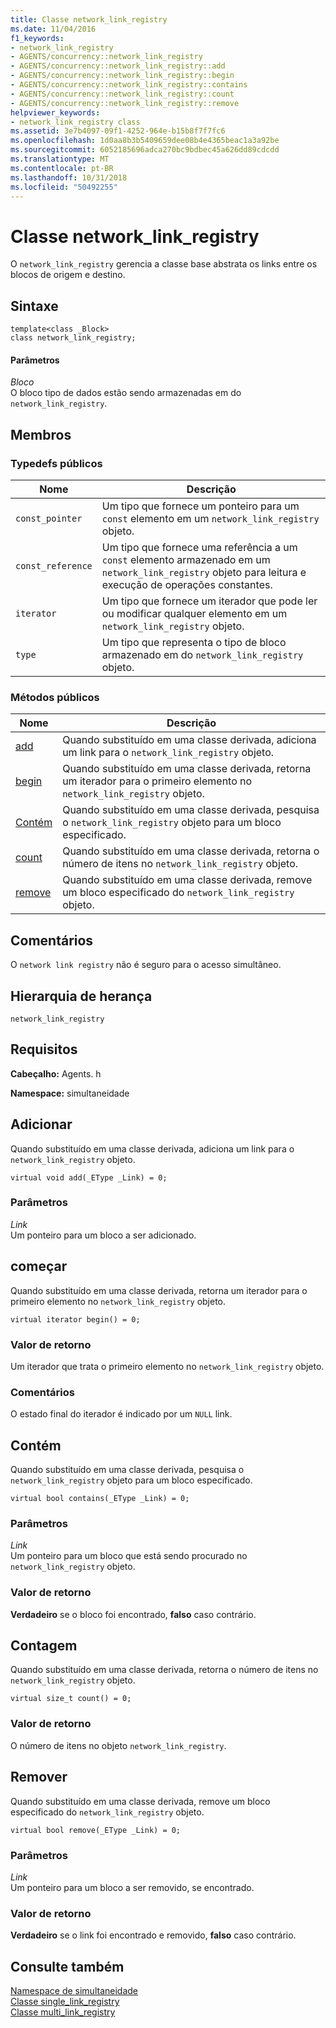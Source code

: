 ```yaml
---
title: Classe network_link_registry
ms.date: 11/04/2016
f1_keywords:
- network_link_registry
- AGENTS/concurrency::network_link_registry
- AGENTS/concurrency::network_link_registry::add
- AGENTS/concurrency::network_link_registry::begin
- AGENTS/concurrency::network_link_registry::contains
- AGENTS/concurrency::network_link_registry::count
- AGENTS/concurrency::network_link_registry::remove
helpviewer_keywords:
- network_link_registry class
ms.assetid: 3e7b4097-09f1-4252-964e-b15b8f7f7fc6
ms.openlocfilehash: 1d0aa8b3b5409659dee08b4e4365beac1a3a92be
ms.sourcegitcommit: 6052185696adca270bc9bdbec45a626dd89cdcdd
ms.translationtype: MT
ms.contentlocale: pt-BR
ms.lasthandoff: 10/31/2018
ms.locfileid: "50492255"
---
```

# <a name="networklinkregistry-class"></a>Classe network_link_registry

O `network_link_registry` gerencia a classe base abstrata os links entre os blocos de origem e destino.

## <a name="syntax"></a>Sintaxe

```
template<class _Block>
class network_link_registry;
```

#### <a name="parameters"></a>Parâmetros

*Bloco*<br/>
O bloco tipo de dados estão sendo armazenadas em do `network_link_registry`.

## <a name="members"></a>Membros

### <a name="public-typedefs"></a>Typedefs públicos

|Nome|Descrição|
|----------|-----------------|
|`const_pointer`|Um tipo que fornece um ponteiro para um `const` elemento em um `network_link_registry` objeto.|
|`const_reference`|Um tipo que fornece uma referência a um `const` elemento armazenado em um `network_link_registry` objeto para leitura e execução de operações constantes.|
|`iterator`|Um tipo que fornece um iterador que pode ler ou modificar qualquer elemento em um `network_link_registry` objeto.|
|`type`|Um tipo que representa o tipo de bloco armazenado em do `network_link_registry` objeto.|

### <a name="public-methods"></a>Métodos públicos

|Nome|Descrição|
|----------|-----------------|
|[add](#add)|Quando substituído em uma classe derivada, adiciona um link para o `network_link_registry` objeto.|
|[begin](#begin)|Quando substituído em uma classe derivada, retorna um iterador para o primeiro elemento no `network_link_registry` objeto.|
|[Contém](#contains)|Quando substituído em uma classe derivada, pesquisa o `network_link_registry` objeto para um bloco especificado.|
|[count](#count)|Quando substituído em uma classe derivada, retorna o número de itens no `network_link_registry` objeto.|
|[remove](#remove)|Quando substituído em uma classe derivada, remove um bloco especificado do `network_link_registry` objeto.|

## <a name="remarks"></a>Comentários

O `network link registry` não é seguro para o acesso simultâneo.

## <a name="inheritance-hierarchy"></a>Hierarquia de herança

`network_link_registry`

## <a name="requirements"></a>Requisitos

**Cabeçalho:** Agents. h

**Namespace:** simultaneidade

##  <a name="add"></a> Adicionar

Quando substituído em uma classe derivada, adiciona um link para o `network_link_registry` objeto.

```
virtual void add(_EType _Link) = 0;
```

### <a name="parameters"></a>Parâmetros

*Link*<br/>
Um ponteiro para um bloco a ser adicionado.

##  <a name="begin"></a> começar

Quando substituído em uma classe derivada, retorna um iterador para o primeiro elemento no `network_link_registry` objeto.

```
virtual iterator begin() = 0;
```

### <a name="return-value"></a>Valor de retorno

Um iterador que trata o primeiro elemento no `network_link_registry` objeto.

### <a name="remarks"></a>Comentários

O estado final do iterador é indicado por um `NULL` link.

##  <a name="contains"></a> Contém

Quando substituído em uma classe derivada, pesquisa o `network_link_registry` objeto para um bloco especificado.

```
virtual bool contains(_EType _Link) = 0;
```

### <a name="parameters"></a>Parâmetros

*Link*<br/>
Um ponteiro para um bloco que está sendo procurado no `network_link_registry` objeto.

### <a name="return-value"></a>Valor de retorno

**Verdadeiro** se o bloco foi encontrado, **falso** caso contrário.

##  <a name="count"></a> Contagem

Quando substituído em uma classe derivada, retorna o número de itens no `network_link_registry` objeto.

```
virtual size_t count() = 0;
```

### <a name="return-value"></a>Valor de retorno

O número de itens no objeto `network_link_registry`.

##  <a name="remove"></a> Remover

Quando substituído em uma classe derivada, remove um bloco especificado do `network_link_registry` objeto.

```
virtual bool remove(_EType _Link) = 0;
```

### <a name="parameters"></a>Parâmetros

*Link*<br/>
Um ponteiro para um bloco a ser removido, se encontrado.

### <a name="return-value"></a>Valor de retorno

**Verdadeiro** se o link foi encontrado e removido, **falso** caso contrário.

## <a name="see-also"></a>Consulte também

[Namespace de simultaneidade](concurrency-namespace.md)<br/>
[Classe single_link_registry](single-link-registry-class.md)<br/>
[Classe multi_link_registry](multi-link-registry-class.md)
